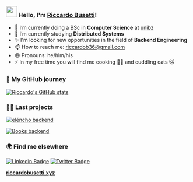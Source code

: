 ### <img src="https://media.giphy.com/media/hvRJCLFzcasrR4ia7z/giphy.gif" width="30px"> Hello, I'm [Riccardo Busetti](https://riccardobusetti.xyz/about.html)!

- 🔭 I’m currently doing a BSc in **Computer Science** at [unibz](https://www.unibz.it)
- 🌱 I’m currently studying **Distributed Systems**
- ✨ I'm looking for new opportunities in the field of **Backend Engineering**
- 📫 How to reach me: riccardob36@gmail.com
- 😄 Pronouns: he/him/his
- ⚡ In my free time you will find me cooking 👨‍🍳 and cuddling cats 🐱

### 🐙 My GitHub journey

[![Riccardo's GitHub stats](https://github-readme-stats.vercel.app/api?username=riccardobusetti&theme=github_dark&show_icons=true)](https://github.com/anuraghazra/github-readme-stats)

### 👨‍💻 Last projects

[![eléncho backend](https://github-readme-stats.vercel.app/api/pin/?username=riccardobusetti&repo=elencho-backend&theme=github_dark)](https://github.com/anuraghazra/github-readme-stats)

[![Books backend](https://github-readme-stats.vercel.app/api/pin/?username=riccardobusetti&repo=books-backend&theme=github_dark)](https://github.com/anuraghazra/github-readme-stats)

### 🌍 Find me elsewhere

[![Linkedin Badge](https://img.shields.io/badge/-LinkedIn-blue?style=flat-square&logo=Linkedin&logoColor=white&link=https://www.linkedin.com/in/harshkumarkhatri/)](https://www.linkedin.com/in/riccardo-busetti-25956b66)
[![Twitter Badge](https://img.shields.io/badge/-Twitter-1ca0f1?style=flat-square&labelColor=1ca0f1&logo=twitter&logoColor=white&link=https://twitter.com/_diogorodrigues)](https://twitter.com/riccardobready)

**[riccardobusetti.xyz](https://riccardobusetti.xyz)**
